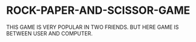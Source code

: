 # ROCK-PAPER-AND-SCISSOR-GAME
THIS GAME IS VERY POPULAR IN TWO FRIENDS. BUT HERE GAME IS BETWEEN USER AND COMPUTER.
